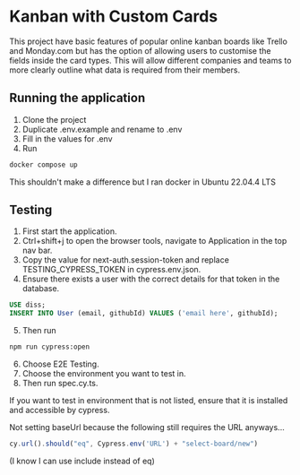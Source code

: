 # Kanban with Custom Cards
This project have basic features of popular online kanban boards like Trello and Monday.com but has the option of allowing users to customise the fields inside the card types.
This will allow different companies and teams to more clearly outline what data is required from their members.

## Running the application
1) Clone the project
2) Duplicate .env.example and rename to .env
3) Fill in the values for .env
4) Run
```bash
docker compose up
```
This shouldn't make a difference but I ran docker in Ubuntu 22.04.4 LTS

## Testing
1) First start the application.
2) Ctrl+shift+j to open the browser tools, navigate to Application in the top nav bar.
3) Copy the value for next-auth.session-token and replace TESTING_CYPRESS_TOKEN in cypress.env.json.
4) Ensure there exists a user with the correct details for that token in the database.
```SQL
USE diss;
INSERT INTO User (email, githubId) VALUES ('email here', githubId);
```
5) Then run 
```bash
npm run cypress:open
```
6) Choose E2E Testing.
7) Choose the environment you want to test in.
8) Then run spec.cy.ts.

If you want to test in environment that is not listed, ensure that it is installed and accessible by cypress. 

Not setting baseUrl because the following still requires the URL anyways...
```jsx
cy.url().should("eq", Cypress.env('URL') + "select-board/new")
```
(I know I can use include instead of eq)
